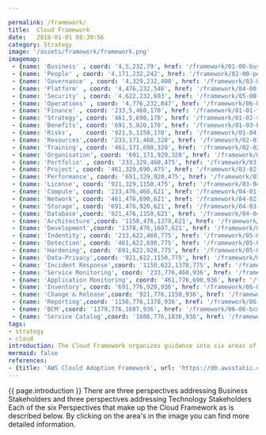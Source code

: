 ```yaml
---

permalink: /framework/
title:  Cloud Framework
date:   2018-01-01 08:30:56
category: Strategy
image: '/assets/framework/framework.png'
imagemap:
 - {name: 'Business' , coord: '4,5,232,79', href: '/framework/01-00-business' }
 - {name: 'People' , coord: '4,171,232,242', href: '/framework/02-00-people' }
 - {name: 'Governance' , coord: '4,329,232,400', href: '/framework/03-00-governance' }
 - {name: 'Platform' , coord: '4,476,232,546', href: '/framework/04-00-platform' }
 - {name: 'Security' , coord: '4,622,232,693', href: '/framework/05-00-security' }
 - {name: 'Operations' , coord: '4,776,232,847', href: '/framework/06-00-operations' }
 - {name: 'Finance' , coord: '233,5,460,170', href: '/framework/01-01-finance' }
 - {name: 'Strategy', coord: '461,5,690,170', href: '/framework/01-02-strategy'}
 - {name: 'Benefits', coord: '691,5,920,170', href: '/framework/01-03-benefit'}
 - {name: 'Risks',    coord: '921,5,1150,170', href: '/framework/01-04-risk'}
 - {name: 'Resources',coord: '233,171,460,328', href: '/framework/02-01-resourcing' }
 - {name: 'Training', coord: '461,171,690,328', href: '/framework/02-02-training'}
 - {name: 'Organisation', coord: '691,171,920,328', href: '/framework/02-03-organisation'}
 - {name: 'Portfolio' , coord: '233,329,460,475', href: '/framework/03-01-portfolio' }
 - {name: 'Project', coord: '461,329,690,475', href: '/framework/03-02-project'}
 - {name: 'Performance', coord: '691,329,920,475', href: '/framework/03-03-performance'}
 - {name: 'License', coord: '921,329,1150,475', href: '/framework/03-04-license'}
 - {name: 'Compute', coord: '233,476,460,621', href: '/framework/04-01-compute' }
 - {name: 'Network', coord: '461,476,690,621', href: '/framework/04-02-network'}
 - {name: 'Storage', coord: '691,476,920,621', href: '/framework/04-03-storage'}
 - {name: 'Database',coord: '921,476,1150,621', href: '/framework/04-04-database'}
 - {name: 'Architecture',coord: '1150,476,1378,621', href: '/framework/04-05-architecture'}
 - {name: 'Development',coord: '1378,476,1607,621', href: '/framework/04-06-development'}
 - {name: 'Indentity', coord: '233,622,460,775', href: '/framework/05-01-indentity' }
 - {name: 'Detection', coord: '461,622,690,775', href: '/framework/05-02-detection'}
 - {name: 'Hardening', coord: '691,622,920,775', href: '/framework/05-03-hardening'}
 - {name: 'Data-Privacy',coord: '921,622,1150,775', href: '/framework/05-04-data-privacy'}
 - {name: 'Incident Response',coord: '1150,622,1378,775', href: '/framework/05-05-incident-response'}
 - {name: 'Service Monitoring', coord: '233,776,460,936', href: '/framework/06-01-service-monitoring' }
 - {name: 'Application Monitoring', coord: '461,776,690,936', href: '/framework/06-02-application-monitoring'}
 - {name: 'Inventory', coord: '691,776,920,936', href: '/framework/06-03-inventory'}
 - {name: 'Change & Release',coord: '921,776,1150,936', href: '/framework/06-04-change-release'}
 - {name: 'Reporting',coord: '1150,776,1378,936', href: '/framework/06-05-reporting'}
 - {name: 'BCM',coord: '1379,776,1607,936', href: '/framework/06-06-bcm'}
 - {name: 'Service Catalog',coord: '1608,776,1836,936', href: '/framework/06-07-service-catalog'}
tags:
- strategy
- cloud
introduction: The Cloud Framework organizes guidance into six areas of focus, which span the entire organization. We describe these areas of focus as Perspectives. Perspectives each encompass distinct responsibilities owned or managed by functionally related stakeholders. 
mermaid: false
references: 
- {title: 'AWS Clould Adoption Framework', url: 'https://d0.awsstatic.com/whitepapers/aws_cloud_adoption_framework.pdf'}
---
```

{{ page.introduction }} There are three perspectives addressing Business Stakeholders and three perspectives addressing Technology Stakeholders
Each of the six Perspectives that make up the Cloud Framework as is described below. By clicking on the area's in the image  you can find more detailed information.
